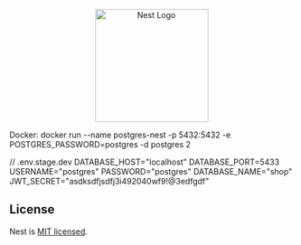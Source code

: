 <p align="center">
  <a href="http://nestjs.com/" target="blank"><img src="https://nestjs.com/img/logo-small.svg" width="200" alt="Nest Logo" /></a>
</p>

Docker: docker run --name postgres-nest -p 5432:5432 -e POSTGRES_PASSWORD=postgres -d postgres 2

// .env.stage.dev
DATABASE_HOST="localhost"
DATABASE_PORT=5433
USERNAME="postgres"
PASSWORD="postgres"
DATABASE_NAME="shop"
JWT_SECRET="asdksdfjsdfj3i492040wf9!@3edfgdf"

## License
Nest is [MIT licensed](LICENSE).
